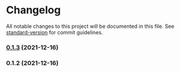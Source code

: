 # Changelog

All notable changes to this project will be documented in this file. See [standard-version](https://github.com/conventional-changelog/standard-version) for commit guidelines.

### [0.1.3](https://github.com/anmi/nicely-typed-routes/compare/v0.1.1...v0.1.3) (2021-12-16)

### 0.1.2 (2021-12-16)
